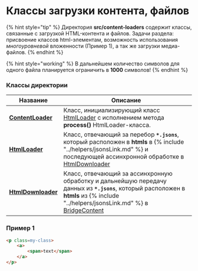 # Классы загрузки контента, файлов

{% hint style="tip" %}
Директория **src/content-loaders** содержит классы, связанные с загрузкой HTML-контента и файлов. Задачи раздела: присвоение классов html-элементам, возможность использования _многоуровневой_ вложенности (Пример 1), а так же загрузки медиа-файлов.
{% endhint %}

{% hint style="working" %}
В дальнейшем количество символов для одного файла планируется ограничить в **1000** символов!
{% endhint %}

### Классы директории

| Название                                            | Описание                                                                                                                                                                                                           |
|-----------------------------------------------------|--------------------------------------------------------------------------------------------------------------------------------------------------------------------------------------------------------------------|
| **[ContentLoader](CONTENTLOADER.md)**               | Класс, инициализирующий класс [HtmlLoader](html-loader/HTMLLOADER.md) с исполнением метода **process()** HtmlLoader-класса.                                                                                        |
| **[HtmlLoader](html-loader/HTMLLOADER.md)**         | Класс, отвечающий за перебор **`*.jsons`**, который расположен в **htmls** в {% include "../helpers/jsonsLink.md" %} и последующей ассинхронной обработке в [HtmlDownloader](html-loader/HTMLLOADER.md)            |
| **[HtmlDownloader](html-loader/HTMLDOWNLOADER.md)** | Класс, отвечающий за ассинхронную обработку и дальнейшую передачу данных из **`*.jsons`**, который расположен в **htmls** из {% include "../helpers/jsonsLink.md" %} в [BridgeContent](../bridge/BRIDGECONTENT.md) |

### Пример 1

```html
<p class=my-class>
    <a>
        <span>text</span>
    </a>
</p>
```